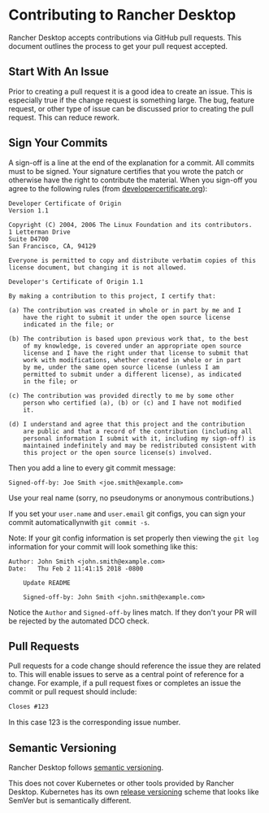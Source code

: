 # Contributing to Rancher Desktop

Rancher Desktop accepts contributions via GitHub pull requests.
This document outlines the process to get your pull request accepted.

## Start With An Issue

Prior to creating a pull request it is a good idea to create an issue.
This is especially true if the change request is something large.
The bug, feature request, or other type of issue can be discussed prior to
creating the pull request. This can reduce rework.

## Sign Your Commits

A sign-off is a line at the end of the explanation for a commit.
All commits must to be signed. Your signature certifies that you wrote the patch
or otherwise have the right to contribute the material. When you sign-off you
agree to the following rules
(from [developercertificate.org](https://developercertificate.org/)):

```
Developer Certificate of Origin
Version 1.1

Copyright (C) 2004, 2006 The Linux Foundation and its contributors.
1 Letterman Drive
Suite D4700
San Francisco, CA, 94129

Everyone is permitted to copy and distribute verbatim copies of this
license document, but changing it is not allowed.

Developer's Certificate of Origin 1.1

By making a contribution to this project, I certify that:

(a) The contribution was created in whole or in part by me and I
    have the right to submit it under the open source license
    indicated in the file; or

(b) The contribution is based upon previous work that, to the best
    of my knowledge, is covered under an appropriate open source
    license and I have the right under that license to submit that
    work with modifications, whether created in whole or in part
    by me, under the same open source license (unless I am
    permitted to submit under a different license), as indicated
    in the file; or

(c) The contribution was provided directly to me by some other
    person who certified (a), (b) or (c) and I have not modified
    it.

(d) I understand and agree that this project and the contribution
    are public and that a record of the contribution (including all
    personal information I submit with it, including my sign-off) is
    maintained indefinitely and may be redistributed consistent with
    this project or the open source license(s) involved.
```

Then you add a line to every git commit message:

    Signed-off-by: Joe Smith <joe.smith@example.com>

Use your real name (sorry, no pseudonyms or anonymous contributions.)

If you set your `user.name` and `user.email` git configs, you can sign your
commit automaticallynwith `git commit -s`.

Note: If your git config information is set properly then viewing the `git log`
information for your commit will look something like this:

```
Author: John Smith <john.smith@example.com>
Date:   Thu Feb 2 11:41:15 2018 -0800

    Update README

    Signed-off-by: John Smith <john.smith@example.com>
```

Notice the `Author` and `Signed-off-by` lines match. If they don't your PR will
be rejected by the automated DCO check.

## Pull Requests

Pull requests for a code change should reference the issue they are related to.
This will enable issues to serve as a central point of reference for a change.
For example, if a pull request fixes or completes an issue the commit or
pull request should include:

```md
Closes #123
```

In this case 123 is the corresponding issue number.

## Semantic Versioning

Rancher Desktop follows [semantic versioning](https://semver.org/).

This does not cover Kubernetes or other tools provided by Rancher Desktop.
Kubernetes has its own [release versioning](https://github.com/kubernetes/community/blob/master/contributors/design-proposals/release/versioning.md#kubernetes-release-versioning)
scheme that looks like SemVer but is semantically different.
